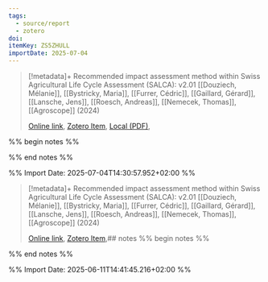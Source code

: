 ```yaml
---
tags:
  - source/report
  - zotero
doi: 
itemKey: ZS5ZHULL
importDate: 2025-07-04
---
```

>[!metadata]+
> Recommended impact  assessment method within Swiss Agricultural Life Cycle  Assessment (SALCA): v2.01
> [[Douziech, Mélanie]], [[Bystricky, Maria]], [[Furrer, Cédric]], [[Gaillard, Gérard]], [[Lansche, Jens]], [[Roesch, Andreas]], [[Nemecek, Thomas]], 
> [[Agroscope]] (2024)
> 
> [Online link](https://ira.agroscope.ch/en-US/publication/56332), [Zotero Item](zotero://select/library/items/ZS5ZHULL), [Local (PDF)](file://C:/Users/aburg/Documents/references/zotero/storage/66VX4ZZH/Douziech2024_Recommendedimpact.pdf), 

%% begin notes %%

%% end notes %%

%% Import Date: 2025-07-04T14:30:57.952+02:00 %%

>[!metadata]+
> Recommended impact  assessment method within Swiss Agricultural Life Cycle  Assessment (SALCA): v2.01
> [[Douziech, Mélanie]], [[Bystricky, Maria]], [[Furrer, Cédric]], [[Gaillard, Gérard]], [[Lansche, Jens]], [[Roesch, Andreas]], [[Nemecek, Thomas]], 
> [[Agroscope]] (2024)
> 
> [Online link](https://ira.agroscope.ch/en-US/publication/56332), [Zotero Item](zotero://select/library/items/ZS5ZHULL),## notes %% begin notes %%

%% end notes %%

%% Import Date: 2025-06-11T14:41:45.216+02:00 %%
